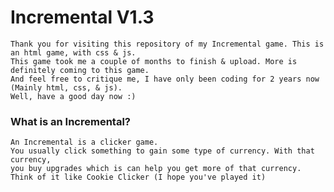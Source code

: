 # Incremental V1.3
    Thank you for visiting this repository of my Incremental game. This is an html game, with css & js.
    This game took me a couple of months to finish & upload. More is definitely coming to this game.
    And feel free to critique me, I have only been coding for 2 years now (Mainly html, css, & js). 
    Well, have a good day now :)
    
 ### What is an Incremental?
    An Incremental is a clicker game.
    You usually click something to gain some type of currency. With that currency,
    you buy upgrades which is can help you get more of that currency. 
    Think of it like Cookie Clicker (I hope you've played it)
